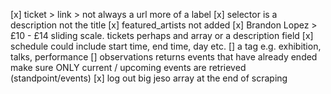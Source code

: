 [x] ticket > link > not always a url more of a label
[x] selector is a description not the title
[x] featured_artists not added
[x] Brandon Lopez > £10 - £14 sliding scale. tickets perhaps and array or a description field
[x] schedule could include start time, end time, day etc.
[] a tag e.g. exhibition, talks, performance
[] observations returns events that have already ended make sure ONLY current / upcoming events are retrieved (standpoint/events)
[x] log out big jeso array at the end of scraping
